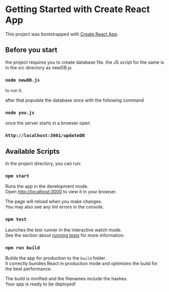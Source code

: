 # Getting Started with Create React App

This project was bootstrapped with [Create React App](https://github.com/facebook/create-react-app).


## Before you start

the project requires you to create database file. the JS script for the same is in the src directory as 
newDB.js 

### `node newDB.js`

to run it.

after that populate the database once with the following command

### `node you.js`

once the server starts in a browser open

### `http://localhost:3001/updateDB`

## Available Scripts

In the project directory, you can run:

### `npm start`

Runs the app in the development mode.\
Open [http://localhost:3000](http://localhost:3000) to view it in your browser.

The page will reload when you make changes.\
You may also see any lint errors in the console.

### `npm test`

Launches the test runner in the interactive watch mode.\
See the section about [running tests](https://facebook.github.io/create-react-app/docs/running-tests) for more information.

### `npm run build`

Builds the app for production to the `build` folder.\
It correctly bundles React in production mode and optimizes the build for the best performance.

The build is minified and the filenames include the hashes.\
Your app is ready to be deployed!
